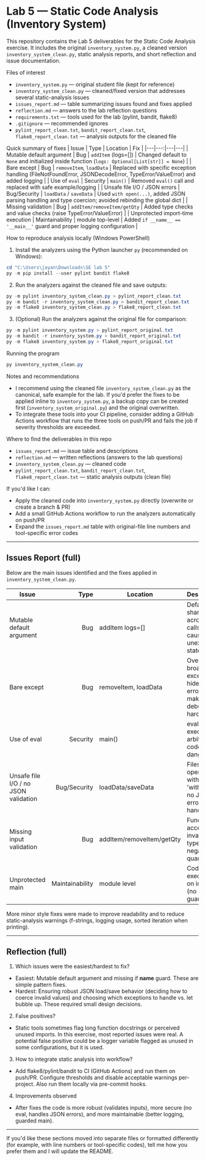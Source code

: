 # Lab 5 — Static Code Analysis (Inventory System)

This repository contains the Lab 5 deliverables for the Static Code Analysis exercise. It includes the original `inventory_system.py`, a cleaned version `inventory_system_clean.py`, static analysis reports, and short reflection and issue documentation.

Files of interest
- `inventory_system.py` — original student file (kept for reference)
- `inventory_system_clean.py` — cleaned/fixed version that addresses several static-analysis issues
- `issues_report.md` — table summarizing issues found and fixes applied
- `reflection.md` — answers to the lab reflection questions
- `requirements.txt` — tools used for the lab (pylint, bandit, flake8)
- `.gitignore` — recommended ignores
- `pylint_report_clean.txt`, `bandit_report_clean.txt`, `flake8_report_clean.txt` — analysis outputs for the cleaned file

Quick summary of fixes
| Issue | Type | Location | Fix |
|---|---:|---|---|
| Mutable default argument | Bug | `addItem` (logs=[]) | Changed default to `None` and initialized inside function (`logs: Optional[List[str]] = None`) |
| Bare except | Bug | `removeItem`, `loadData` | Replaced with specific exception handling (FileNotFoundError, JSONDecodeError, TypeError/ValueError) and added logging |
| Use of `eval` | Security | `main()` | Removed `eval()` call and replaced with safe example/logging |
| Unsafe file I/O / JSON errors | Bug/Security | `loadData` / `saveData` | Used `with open(...)`, added JSON parsing handling and type coercion; avoided rebinding the global dict |
| Missing validation | Bug | `addItem/removeItem/getQty` | Added type checks and value checks (raise TypeError/ValueError) |
| Unprotected import-time execution | Maintainability | module top-level | Added `if __name__ == '__main__'` guard and proper logging configuration |

How to reproduce analysis locally (Windows PowerShell)
1. Install the analyzers using the Python launcher `py` (recommended on Windows):

```powershell
cd "C:\Users\jayan\Downloads\SE lab 5"
py -m pip install --user pylint bandit flake8
```

2. Run the analyzers against the cleaned file and save outputs:

```powershell
py -m pylint inventory_system_clean.py > pylint_report_clean.txt
py -m bandit -r inventory_system_clean.py > bandit_report_clean.txt
py -m flake8 inventory_system_clean.py > flake8_report_clean.txt
```

3. (Optional) Run the analyzers against the original file for comparison:

```powershell
py -m pylint inventory_system.py > pylint_report_original.txt
py -m bandit -r inventory_system.py > bandit_report_original.txt
py -m flake8 inventory_system.py > flake8_report_original.txt
```

Running the program

```powershell
py inventory_system_clean.py
```

Notes and recommendations
- I recommend using the cleaned file `inventory_system_clean.py` as the canonical, safe example for the lab. If you'd prefer the fixes to be applied inline to `inventory_system.py`, a backup copy can be created first (`inventory_system_original.py`) and the original overwritten.
- To integrate these tools into your CI pipeline, consider adding a GitHub Actions workflow that runs the three tools on push/PR and fails the job if severity thresholds are exceeded.

Where to find the deliverables in this repo
- `issues_report.md` — issue table and descriptions
- `reflection.md` — written reflections (answers to the lab questions)
- `inventory_system_clean.py` — cleaned code
- `pylint_report_clean.txt`, `bandit_report_clean.txt`, `flake8_report_clean.txt` — static analysis outputs (clean file)

If you'd like I can:
- Apply the cleaned code into `inventory_system.py` directly (overwrite or create a branch & PR)
- Add a small GitHub Actions workflow to run the analyzers automatically on push/PR
- Expand the `issues_report.md` table with original-file line numbers and tool-specific error codes

---

## Issues Report (full)

Below are the main issues identified and the fixes applied in `inventory_system_clean.py`.

| Issue | Type | Location | Description | Fix applied |
|---|---:|---|---|---|
| Mutable default argument | Bug | addItem logs=[] | Default list shared across calls, can cause unexpected state | Changed default to None and initialize inside function (`logs: Optional[List[str]] = None`) |
| Bare except | Bug | removeItem, loadData | Overly broad except hides errors and makes debugging hard | Catch specific exceptions (FileNotFoundError, JSONDecodeError) and handle them; use logger for unexpected errors |
| Use of eval | Security | main() | eval executes arbitrary code and is dangerous | Removed eval() usage entirely; replaced with safe logging and examples |
| Unsafe file I/O / no JSON validation | Bug/Security | loadData/saveData | Files opened without 'with' and no JSON error handling | Use with open(...), catch json.JSONDecodeError, coerce types safely |
| Missing input validation | Bug | addItem/removeItem/getQty | Functions accepted invalid types and negative quantities | Added type checks and value checks (raise TypeError/ValueError) |
| Unprotected main | Maintainability | module level | Code executed on import (no if __name__ guard) | Wrapped execution in if __name__ == '__main__' |

More minor style fixes were made to improve readability and to reduce static-analysis warnings (f-strings, logging usage, sorted iteration when printing).

---

## Reflection (full)

1. Which issues were the easiest/hardest to fix?

- Easiest: Mutable default argument and missing if __name__ guard. These are simple pattern fixes.
- Hardest: Ensuring robust JSON load/save behavior (deciding how to coerce invalid values) and choosing which exceptions to handle vs. let bubble up. These required small design decisions.

2. False positives?

- Static tools sometimes flag long function docstrings or perceived unused imports. In this exercise, most reported issues were real. A potential false positive could be a logger variable flagged as unused in some configurations, but it is used.

3. How to integrate static analysis into workflow?

- Add flake8/pylint/bandit to CI (GitHub Actions) and run them on push/PR. Configure thresholds and disable acceptable warnings per-project. Also run them locally via pre-commit hooks.

4. Improvements observed

- After fixes the code is more robust (validates inputs), more secure (no eval, handles JSON errors), and more maintainable (better logging, guarded main).

---

If you'd like these sections moved into separate files or formatted differently (for example, with line numbers or tool-specific codes), tell me how you prefer them and I will update the README.
